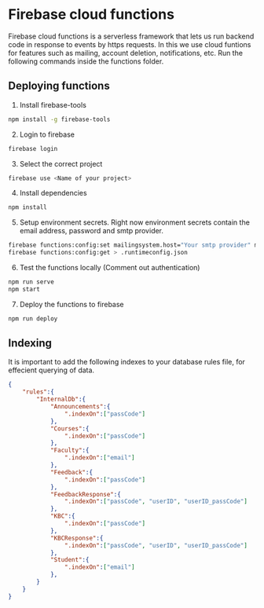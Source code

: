 # Firebase cloud functions

Firebase cloud functions is a serverless framework that lets us run backend code in response to events by https requests. In this we use cloud funtions for features such as mailing, account deletion, notifications, etc. Run the following commands inside the functions folder.

## Deploying functions

1. Install firebase-tools

```sh
npm install -g firebase-tools
```

2. Login to firebase

```sh
firebase login
```

3. Select the correct project

```sh
firebase use <Name of your project>
```

4. Install dependencies

```sh
npm install
```

5. Setup environment secrets. Right now environment secrets contain the email address, password and smtp provider.

```sh
firebase functions:config:set mailingsystem.host="Your smtp provider" mailingsystem.email="Your Email" mailingsystem.password="Your password"
firebase functions:config:get > .runtimeconfig.json
```

6. Test the functions locally (Comment out authentication)

```sh
npm run serve
npm start
```

7. Deploy the functions to firebase

```sh
npm run deploy
```

## Indexing

It is important to add the following indexes to your database rules file, for effecient querying of data.

```json
{
    "rules":{
        "InternalDb":{
            "Announcements":{
                ".indexOn":["passCode"]
            },
            "Courses":{
                ".indexOn":["passCode"]
            },
            "Faculty":{
                ".indexOn":["email"]
            },
            "Feedback":{
                ".indexOn":["passCode"]
            },
            "FeedbackResponse":{
                ".indexOn":["passCode", "userID", "userID_passCode"]
            },
            "KBC":{
                ".indexOn":["passCode"]
            },
            "KBCResponse":{
                ".indexOn":["passCode", "userID", "userID_passCode"]
            },
            "Student":{
                ".indexOn":["email"]
            },
        }
    }
}
```
